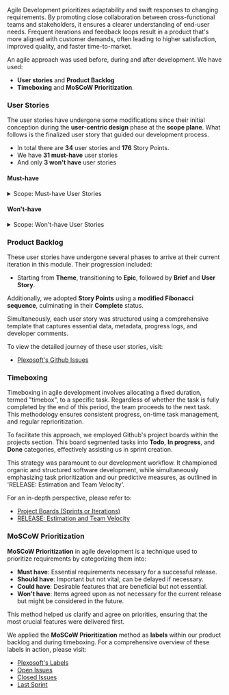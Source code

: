 Agile Development prioritizes adaptability and swift responses to changing requirements. By promoting close collaboration between cross-functional teams and stakeholders, it ensures a clearer understanding of end-user needs. Frequent iterations and feedback loops result in a product that's more aligned with customer demands, often leading to higher satisfaction, improved quality, and faster time-to-market.

An agile approach was used before, during and after development. We have used:

- **User stories** and **Product Backlog**
- **Timeboxing** and **MoSCoW Prioritization**.

### User Stories

The user stories have undergone some modifications since their initial conception during the **user-centric design** phase at the **scope plane**. What follows is the finalized user story that guided our development process.

- In total there are **34** user stories and **176** Story Points.
- We have **31 must-have** user stories 
- And only **3 won't have** user stories 

#### Must-have

<details>
<summary>Scope: Must-have User Stories</summary>

| Theme | Epics | User Stories | Story Point |
|-------|-------|--------------|-------------|
| Homepage | Design Header | As a user, I want a clean, user-friendly header at the top of the page, so I can navigate easily and access the system's key features through the menu and dropdowns. | **4** |
| | Arrange Mixed Products & Service Cards in Rows | As a user, I want a prominent 'Product & Service' section under the header, displaying a mix of 'products' and 'services' so I can quickly overview current entries. | **4** |
| | | As a user, I want each card to display key product information so that I can click on what interests me. | **4** |
| | | As a user, I want a 'see more' button under the 'Product & Service' section so that I can view expanded results on a separate page. | **2** |
| | Present Product Cards in Rows | As a user, I want a 'Product' section below the 'Product & Service' row that showcases only products, so that I can preview them. | **4** |
| | | As a user, I want each card to display key 'Product' information, so that I know what I'm clicking on. | **2** |
| | | As a user, I want a 'see more' button under the 'Product' section so that I can view additional results on another page. | **2** |
| | Display Service Cards in Rows | As a user, I want a 'Service' section below the 'Product' row, focusing exclusively on services so that I can preview them. | **4** |
| | | As a user, I want each card to display key 'Service' information so that I understand what I'm selecting. | **2** |
| | | As a user, I want a 'see more' button under the 'Service' section so that I can access further results on a different page. | **1** |
| | Construct Footer | As a user, I want to see a footer at the page's end so that I get access to additional vital information, social media links, useful links, newsletter and legal data, etc. | **2** |
| Sign in/up & Dashboard | Link to Header | As a user or admin, I want a header link to 'sign in and  sign up', so that I can validate my login details on a separate page and access my dashboard. | **2** |
| | Social Media Login | As a user or admin, I want the option to log in or sign up using a social media account, so that I have a secure and smooth interaction with the system. | **7** |
| | Create User & Admin Dashboard | As a user or admin, after logging in or signing up, I want a useful dashboard with key stats & menu options relevant to my role so that  I can enable secure and efficient system interaction.  | **7** |
| | Build User & Admin Profile Management | As a user or admin, I want a section on the dashboard where I can edit and manage my profile, maintaining control over my data and safeguarding my privacy. | **7** |
| | Implement Verification System & Badge | As a user or admin, I want to verify my account via email to access the software marketplace. | **4** |
| | Delete Account Option | As a user, I want the option to delete my account from the dashboard so that I can preserve my privacy. | **4** |
| Product & Service Management | Establish Admin 'Product & Service' Creation | As an admin, I want to create, update & delete digital products & services from my dashboard and showcase them on the homepage so that I can leverage the software marketplace's potential. | **13** |
| | Design Product & Service Page | As a user, I want a separate page detailing the product or service I click on 'Buy Now', enabling me to initiate the purchase process and access more detailed information not present on the homepage. | **7** |
| | Enable System Feedback | As a user or admin, I want to receive success alerts or messages after certain system actions, like account creation or product purchase so that I keep enhancing my awareness of the actions taken. | **7** |
| | Develop Product & Service Metrics | s a user or admin, I want visibility on product or service metrics, such as purchase counts, likes, and comments, both on the homepage and dedicated pages so that they provide insight into the product's popularity and additional data.  | **13** |
| | Configure Role Visualization | As a user, visitor, or admin, I want a visual representation of my privileges based on my role so that it helps me realize the website's full potential | **7** |
| | Integrate Cart, Purchase & Download | As a user, I want to add products to my cart, experience a smooth payment process, and download the digital product immediately after payment so that I can minimize friction in my purchasing journey. | **13** |
| Search & Filter | Develop Category Menu | As a user, I want a 'Category' menu so that it streamlines my search for products & services. | **4** |
| | Incorporate Search Bar | As a user, I want a search engine so I that I can find specific products or services. | **7** |
| | Integrate Filter Function | As a user, I want a filter section on the same page, allowing me to sort by categories, price, license, ownership, etc. | **4** |
| Likes & Comments | Implement Likes & Comments | As a user, after a purchase, I want to like and comment on my product or service, and share my thoughts so that I can contribute to the community. | **4** |
| Accountability | Construct Contact Form | As a user, I desire a well-crafted contact page to reach the support team. | **4** |
| | Assemble FAQ Section | As a user, I seek a FAQ section on the support page, offering videos or articles for troubleshooting or answering Plexosoft Marketplace-related questions. | **4** |
| | Assemble Newsletter | As a user, I wish to subscribe to the site's newsletter with ease, staying updated with top offers, educational articles, and software news. | **4** |
| | Terms of Service & Privacy Policy (GDPR) | As a user, I want to easily access the terms of service & privacy policy (GDPR) pages, understanding my obligations and rights. | **4** |

</details>

#### Won't-have

<details>
<summary>Scope: Won't-have User Stories</summary>

| Theme                 | Epics                                | User Stories | Story Point |
|-----------------------|--------------------------------------|--------------|-------------|
| Accountability | Develop Support Button | As a user, I want a support button on the product & service page that redirects me to a contact form with pre-filled information based on my prior selection, reducing repetitive input. | **4** |
| | Integrate RSS Articles | As a user, I aspire to read top-quality articles from various sources within the marketplace, aiding my present and future decision-making. | **4** |
| | Implement Request Formats in Contact Form | As a user, I want predefined request formats in the contact form, ensuring effective communication of my ideas. | **4** |

</details>

### Product Backlog

These user stories have undergone several phases to arrive at their current iteration in this module. Their progression included:

- Starting from **Theme**, transitioning to **Epic**, followed by **Brief** and **User Story**.

Additionally, we adopted **Story Points** using a **modified Fibonacci sequence**, culminating in their **Complete** status.

Simultaneously, each user story was structured using a comprehensive template that captures essential data, metadata, progress logs, and developer comments.

To view the detailed journey of these user stories, visit:

- [Plexosoft's Github Issues](https://github.com/plexoio/py/issues)



### Timeboxing

Timeboxing in agile development involves allocating a fixed duration, termed "timebox", to a specific task. Regardless of whether the task is fully completed by the end of this period, the team proceeds to the next task. This methodology ensures consistent progress, on-time task management, and regular reprioritization.

To facilitate this approach, we employed Github's project boards within the projects section. This board segmented tasks into **Todo**, **In progress**, and **Done** categories, effectively assisting us in sprint creation.

This strategy was paramount to our development workflow. It championed organic and structured software development, while simultaneously emphasizing task prioritization and our predictive measures, as outlined in 'RELEASE: Estimation and Team Velocity'.

For an in-depth perspective, please refer to:

- [Project Boards (Sprints or Iterations)](https://github.com/plexoio/py/projects?query=is%3Aopen)
- [RELEASE: Estimation and Team Velocity](https://github.com/plexoio/py/issues/36)

### MoSCoW Prioritization

**MoSCoW Prioritization** in agile development is a technique used to prioritize requirements by categorizing them into:

- **Must have**: Essential requirements necessary for a successful release.
- **Should have**: Important but not vital; can be delayed if necessary.
- **Could have**: Desirable features that are beneficial but not essential.
- **Won't have**: Items agreed upon as not necessary for the current release but might be considered in the future.

This method helped us clarify and agree on priorities, ensuring that the most crucial features were delivered first.

We applied the **MoSCoW Prioritization** method as **labels** within our product backlog and during timeboxing. For a comprehensive overview of these labels in action, please visit:

- [Plexosoft's Labels](https://github.com/plexoio/py/labels)
- [Open Issues](https://github.com/plexoio/py/issues)
- [Closed Issues](https://github.com/plexoio/py/issues?q=is%3Aissue+is%3Aclosed)
- [Last Sprint](https://github.com/users/plexoio/projects/18)

